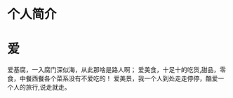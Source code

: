 # 个人简介
<html>
<body>
<h1>爱</h1>
<p1>
爱基腐，一入腐门深似海，从此那啥是路人啊；
</p1>
<p2>
爱美食，十足十的吃货,甜品，零食，中餐西餐各个菜系没有不爱吃的！
</p2>
<p3>
爱美景，我一个人到处走走停停，酷爱一个人的旅行,说走就走。
</p3>

</body>
</html>
